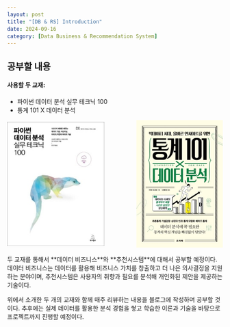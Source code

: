```yaml
---
layout: post
title: "[DB & RS] Introduction"
date: 2024-09-16
category: [Data Business & Recommendation System]
---
```


## 공부할 내용

#### 사용할 두 교재:

- 파이썬 데이터 분석 실무 테크닉 100
- 통계 101 X 데이터 분석

<div style="display: flex; justify-content: space-between; align-items: center;">
    <img src="/assets/images/240916/textbook.png" alt="textbook1" style="width: 45%;">
    <img src="/assets/images/240916/textbook2.png" alt="textbook2" style="width: 40%;">
</div>

<br/>
두 교재를 통해서 **데이터 비즈니스**와 **추천시스템**에 대해서 공부할 예정이다. 데이터 비즈니스는 데이터를 활용해 비즈니스 가치를 창출하고 더 나은 의사결정을 지원하는 분야이며, 추천시스템은 사용자의 취향과 필요를 분석해 개인화된 제안을 제공하는 기술이다.

위에서 소개한 두 개의 교재와 함께 매주 리뷰하는 내용을 블로그에 작성하며 공부할 것이다. 추후에는 실제 데이터를 활용한 분석 경험을 쌓고 학습한 이론과 기술을 바탕으로 프로젝트까지 진행할 예정이다.
